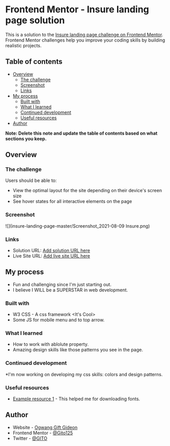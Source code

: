 # Frontend Mentor - Insure landing page solution

This is a solution to the [Insure landing page challenge on Frontend Mentor](https://www.frontendmentor.io/challenges/insure-landing-page-uTU68JV8). Frontend Mentor challenges help you improve your coding skills by building realistic projects. 

## Table of contents

- [Overview](#overview)
  - [The challenge](#the-challenge)
  - [Screenshot](#screenshot)
  - [Links](#links)
- [My process](#my-process)
  - [Built with](#built-with)
  - [What I learned](#what-i-learned)
  - [Continued development](#continued-development)
  - [Useful resources](#useful-resources)
- [Author](#author)

**Note: Delete this note and update the table of contents based on what sections you keep.**

## Overview

### The challenge

Users should be able to:

- View the optimal layout for the site depending on their device's screen size
- See hover states for all interactive elements on the page

### Screenshot

![](insure-landing-page-master/Screenshot_2021-08-09 Insure.png)
 

### Links

- Solution URL: [Add solution URL here](https://your-solution-url.com)
- Live Site URL: [Add live site URL here](https://your-live-site-url.com)

## My process
- Fun and challenging since I'm just starting out.
- I believe I WILL be a SUPERSTAR in web development.

### Built with

- W3 CSS - A css framework <It's Cool>
- Some JS for mobile menu and to top arrow.

### What I learned
- How to work with ablolute property.
- Amazing design skills like those patterns you see in the page.


### Continued development
*I'm now working on developing my css skills: colors and design patterns.

### Useful resources

- [Example resource 1](https://canonicalized.com/local-font/) - This helped me for downloading fonts.

## Author

- Website - [Ogwang Gift Gideon](https://www.your-site.com)
- Frontend Mentor - [@Gito125](https://www.frontendmentor.io/profile/yourusername)
- Twitter - [@GITO](https://www.twitter.com/GITO)
